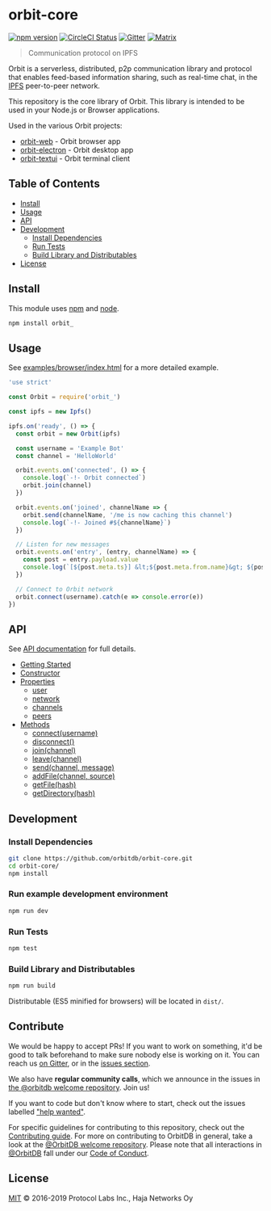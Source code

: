 # orbit-core

[![npm version](https://badge.fury.io/js/orbit_.svg)](https://badge.fury.io/js/orbit_)
[![CircleCI Status](https://circleci.com/gh/orbitdb/orbit-core.svg?style=shield)](https://circleci.com/gh/orbitdb/orbit-core)
[![Gitter](https://img.shields.io/gitter/room/nwjs/nw.js.svg)](https://gitter.im/orbitdb/Lobby) [![Matrix](https://img.shields.io/badge/matrix-%23orbitdb%3Apermaweb.io-blue.svg)](https://riot.permaweb.io/#/room/#orbitdb:permaweb.io) 

> Communication protocol on IPFS

Orbit is a serverless, distributed, p2p communication library and protocol that enables feed-based information sharing, such as real-time chat, in the [IPFS](https://ipfs.io) peer-to-peer network.

This repository is the core library of Orbit. This library is intended to be used in your Node.js or Browser applications.

Used in the various Orbit projects:

- [orbit-web](https://github.com/orbitdb/orbit-web) - Orbit browser app
- [orbit-electron](https://github.com/orbitdb/orbit-electron) - Orbit desktop app
- [orbit-textui](https://github.com/orbitdb/orbit-textui) - Orbit terminal client

## Table of Contents

- [Install](#install)
- [Usage](#usage)
- [API](#api)
- [Development](#development)
  - [Install Dependencies](#install-dependencies)
  - [Run Tests](#run-tests)
  - [Build Library and Distributables](#build-library-and-distributables)
- [License](#license)

## Install

This module uses [npm](https://www.npmjs.com/) and [node](https://nodejs.org/en/).

```sh
npm install orbit_
```

## Usage

See [examples/browser/index.html](examples/browser/index.html) for a more detailed example.

```javascript
'use strict'

const Orbit = require('orbit_')

const ipfs = new Ipfs()

ipfs.on('ready', () => {
  const orbit = new Orbit(ipfs)

  const username = 'Example Bot'
  const channel = 'HelloWorld'

  orbit.events.on('connected', () => {
    console.log(`-!- Orbit connected`)
    orbit.join(channel)
  })

  orbit.events.on('joined', channelName => {
    orbit.send(channelName, '/me is now caching this channel')
    console.log(`-!- Joined #${channelName}`)
  })

  // Listen for new messages
  orbit.events.on('entry', (entry, channelName) => {
    const post = entry.payload.value
    console.log(`[${post.meta.ts}] &lt;${post.meta.from.name}&gt; ${post.content}`)
  })

  // Connect to Orbit network
  orbit.connect(username).catch(e => console.error(e))
})
```

## API

See [API documentation](https://github.com/orbitdb/orbit-core/blob/master/API.md) for full details.

- [Getting Started](https://github.com/orbitdb/orbit-core/blob/master/API.md#getting-started)
- [Constructor](https://github.com/orbitdb/orbit-core/blob/master/API.md#constructor)
- [Properties](https://github.com/orbitdb/orbit-core/blob/master/API.md#properties)
  - [user](https://github.com/orbitdb/orbit-core/blob/master/API.md#user)
  - [network](https://github.com/orbitdb/orbit-core/blob/master/API.md#network)
  - [channels](https://github.com/orbitdb/orbit-core/blob/master/API.md#channels)
  - [peers](https://github.com/orbitdb/orbit-core/blob/master/API.md#peers)
- [Methods](https://github.com/orbitdb/orbit-core/blob/master/API.md#methods)
  - [connect(username)](https://github.com/orbitdb/orbit-core/blob/master/API.md#connectusername)
  - [disconnect()](https://github.com/orbitdb/orbit-core/blob/master/API.md#disconnect)
  - [join(channel)](https://github.com/orbitdb/orbit-core/blob/master/API.md#joinchannel)
  - [leave(channel)](https://github.com/orbitdb/orbit-core/blob/master/API.md#leavechannel)
  - [send(channel, message)](https://github.com/orbitdb/orbit-core/blob/master/API.md#sendchannel-message)
  - [addFile(channel, source)](https://github.com/orbitdb/orbit-core/blob/master/API.md#addfilechannel-source)
  - [getFile(hash)](https://github.com/orbitdb/orbit-core/blob/master/API.md#getfilehash)
  - [getDirectory(hash)](https://github.com/orbitdb/orbit-core/blob/master/API.md#getdirectoryhash)

## Development

### Install Dependencies

```sh
git clone https://github.com/orbitdb/orbit-core.git
cd orbit-core/
npm install
```

### Run example development environment

```sh
npm run dev
```

### Run Tests

```sh
npm test
```

### Build Library and Distributables

```sh
npm run build
```

Distributable (ES5 minified for browsers) will be located in `dist/`.

## Contribute

We would be happy to accept PRs! If you want to work on something, it'd be good to talk beforehand to make sure nobody else is working on it. You can reach us [on Gitter](https://gitter.im/orbitdb/Lobby), or in the [issues section](https://github.com/orbitdb/orbit-core/issues).

We also have **regular community calls**, which we announce in the issues in [the @orbitdb welcome repository](https://github.com/orbitdb/welcome/issues). Join us!

If you want to code but don't know where to start, check out the issues labelled ["help wanted"](https://github.com/orbitdb/orbit-core/issues?q=is%3Aopen+is%3Aissue+label%3A%22help+wanted%22+sort%3Areactions-%2B1-desc).

For specific guidelines for contributing to this repository, check out the [Contributing guide](CONTRIBUTING.md). For more on contributing to OrbitDB in general, take a look at the [@OrbitDB welcome repository](https://github.com/orbitdb/welcome). Please note that all interactions in [@OrbitDB](https://github.com/orbitdb) fall under our [Code of Conduct](CODE_OF_CONDUCT.md).

## License

[MIT](LICENSE) © 2016-2019 Protocol Labs Inc., Haja Networks Oy
